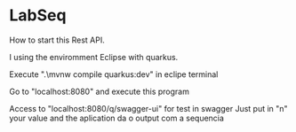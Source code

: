 # LabSeq
How to start this Rest API.

I using the enviromment Eclipse with quarkus.

Execute ".\mvnw compile quarkus:dev" in eclipe terminal

Go to "localhost:8080" and execute this program

Access to "localhost:8080/q/swagger-ui"  for  test in swagger
Just put in "n" your value and the aplication da o output com a sequencia 
